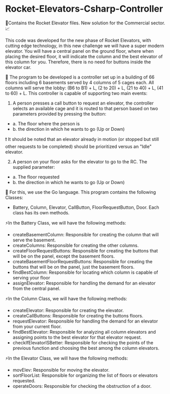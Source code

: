 # Rocket-Elevators-Csharp-Controller
🚀Contains the Rocket Elevator files. New solution for the Commercial sector. 📈

This code was developed for the new phase of Rocket Elevators, with cutting edge technology, in this new challenge we will have a super modern elevator.
You will have a central panel on the ground floor, where when placing the desired floor, it will indicate the column and the best elevator of this column for you.
Therefore, there is no need for buttons inside the elevator car.

📌 The program to be developed is a controller set up in a building of 66 floors including 6 basements served by 4 columns of 5 cages each.
All columns will serve the lobby: (B6 to B1) + L, (2 to 20) + L, (21 to 40) + L, (41 to 60) + L.
This controller is capable of supporting two main events:

1. A person presses a call button to request an elevator, the controller selects an
available cage and it is routed to that person based on two parameters provided by
pressing the button:
- a. The floor where the person is
- b. the direction in which he wants to go (Up or Down)

❗ It should be noted that an elevator already in motion (or stopped but still
other requests to be completed) should be prioritized versus an "Idle" elevator.

2. A person on your floor asks for the elevator to go to the RC.
The supplied parameter:
- a. The floor requested
- b. the direction in which he wants to go (Up or Down)

🎯 For this, we use the Go language.
This program contains the following Classes:
- Battery, Column, Elevator, CallButton, FloorRequestButton, Door.
Each class has its own methods.

⚡In the Battery Class, we will have the following methods:
- createBasementColumn: Responsible for creating the column that will serve the basement. 
- createColumns: Responsible for creating the other columns.
- createFloorRequestButtons: Responsible for creating the buttons that will be on the panel, except the basement floors.
- createBasementFloorRequestButtons: Responsible for creating the buttons that will be on the panel, just the basement floors.
- findBestColumn: Responsible for locating which column is capable of serving your floor
- assignElevator: Responsible for handling the demand for an elevator from the central panel.

⚡In the Column Class, we will have the following methods:
- createElevator: Responsible for creating the elevator. 
- createCallButtons: Responsible for creating the buttons floors. 
- requestElevator: Responsible for handling the demand for an elevator from your current floor. 
- findBestElevator: Responsible for analyzing all column elevators and assigning points to the best elevator for that elevator request. 
- checkIfElevatorISBetter: Responsible for checking the points of the previous function and choosing the best among the column elevators.

⚡In the Elevator Class, we will have the following methods:
- movElev: Responsible for moving the elevator.
- sortFloorList: Responsible for organizing the list of floors or elevators requested.
- operateDoors: Responsible for checking the obstruction of a door.

